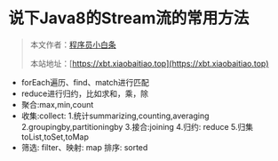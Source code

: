 # 说下Java8的Stream流的常用方法

> 本文作者：[程序员小白条](https://github.com/luoye6)
>
> 本站地址：[https://xbt.xiaobaitiao.top](https://xbt.xiaobaitiao.top)

- forEach遍历、find、match进行匹配
- reduce进行归约，比如求和，乘，除
- 聚合:max,min,count
- 收集:collect: 1.统计summarizing,counting,averaging 2.groupingby,partitioningby 3.接合:joining 4.归约: reduce 5.归集 toList,toSet,toMap
- 筛选: filter、映射: map 排序: sorted 